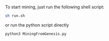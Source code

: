 To start mining, just run the following shell script:
```sh
sh run.sh
```
or run the python script directly
```python
python3 MiningFromGenesis.py
```